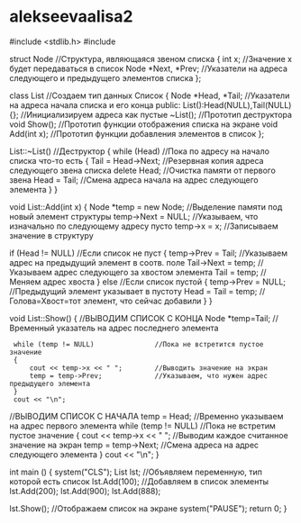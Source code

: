 # alekseevaalisa2
#include <stdlib.h>
#include <iostream>
 
struct Node                             //Структура, являющаяся звеном списка
 {
     int x;                             //Значение x будет передаваться в список
     Node *Next, *Prev;                 //Указатели на адреса следующего и предыдущего элементов списка
 };
 
 class List                              //Создаем тип данных Список
 {
     Node *Head, *Tail;                 //Указатели на адреса начала списка и его конца
 public:
     List():Head(NULL),Tail(NULL){};    //Инициализируем адреса как пустые
     ~List();                           //Прототип деструктора
     void Show();                       //Прототип функции отображения списка на экране
     void Add(int x);                   //Прототип функции добавления элементов в список
 };
 
List::~List()                           //Деструктор
 {
     while (Head)                       //Пока по адресу на начало списка что-то есть
     {
         Tail = Head->Next;             //Резервная копия адреса следующего звена списка
         delete Head;                   //Очистка памяти от первого звена
         Head = Tail;                   //Смена адреса начала на адрес следующего элемента
     }
 }
 
 void List::Add(int x)
 {
   Node *temp = new Node;               //Выделение памяти под новый элемент структуры
   temp->Next = NULL;                   //Указываем, что изначально по следующему адресу пусто
   temp->x = x;                         //Записываем значение в структуру
 
   if (Head != NULL)                    //Если список не пуст
   {
       temp->Prev = Tail;               //Указываем адрес на предыдущий элемент в соотв. поле
       Tail->Next = temp;               //Указываем адрес следующего за хвостом элемента
       Tail = temp;                     //Меняем адрес хвоста
   }
   else //Если список пустой
   {
       temp->Prev = NULL;               //Предыдущий элемент указывает в пустоту
       Head = Tail = temp;              //Голова=Хвост=тот элемент, что сейчас добавили
   }
 }
 
 void List::Show()
 {
//ВЫВОДИМ СПИСОК С КОНЦА
     Node *temp=Tail;                   //Временный указатель на адрес последнего элемента
 
     while (temp != NULL)               //Пока не встретится пустое значение
     {
         cout << temp->x << " ";        //Выводить значение на экран
         temp = temp->Prev;             //Указываем, что нужен адрес предыдущего элемента
     }
     cout << "\n";
 
 //ВЫВОДИМ СПИСОК С НАЧАЛА
     temp = Head;                       //Временно указываем на адрес первого элемента
      while (temp != NULL)              //Пока не встретим пустое значение
     {
         cout << temp->x << " ";        //Выводим каждое считанное значение на экран
         temp = temp->Next;             //Смена адреса на адрес следующего элемента
     }
     cout << "\n";
 }
 
int main ()
{
 system("CLS");
 List lst; //Объявляем переменную, тип которой есть список
 lst.Add(100); //Добавляем в список элементы
 lst.Add(200);
 lst.Add(900);
 lst.Add(888);
 
 lst.Show(); //Отображаем список на экране
  system("PAUSE");
    return 0;
}
